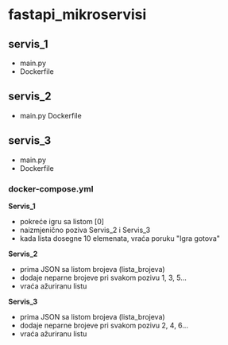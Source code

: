 # fastapi_mikroservisi

## servis_1

- main.py
- Dockerfile

## servis_2

- main.py
  Dockerfile

## servis_3

- main.py
- Dockerfile

### docker-compose.yml

**Servis_1**

- pokreće igru sa listom [0]
- naizmjenično poziva Servis_2 i Servis_3
- kada lista dosegne 10 elemenata, vraća poruku "Igra gotova"

**Servis_2**

- prima JSON sa listom brojeva (lista_brojeva)
- dodaje neparne brojeve pri svakom pozivu 1, 3, 5...
- vraća ažuriranu listu

**Servis_3**

- prima JSON sa listom brojeva (lista_brojeva)
- dodaje neparne brojeve pri svakom pozivu 2, 4, 6...
- vraća ažuriranu listu
